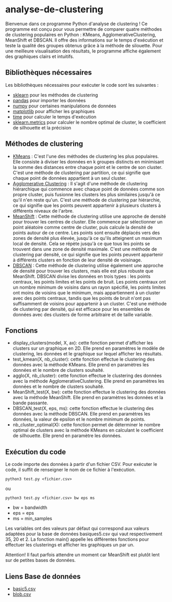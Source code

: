 # analyse-de-clustering
Bienvenue dans ce programme Python d'analyse de clustering ! Ce programme est conçu pour vous permettre de comparer quatre méthodes de clustering populaires en Python : KMeans, AgglomerativeClustering, MeanShift et DBSCAN. Il offre des informations sur le temps d'exécution et teste la qualité des groupes obtenus grâce à la méthode de silouette. Pour une meilleure visualisation des résultats, le programme affiche également des graphiques clairs et intuitifs.

## Bibliothèques nécessaires

Les bibliothèques nécessaires pour exécuter le code sont les suivantes :

* [sklearn](https://scikit-learn.org/stable/) pour les méthodes de clustering
* [pandas](https://pandas.pydata.org/) pour importer les données
* [numpy](https://numpy.org/) pour certaines manipulations de données
* [matplotlib](https://matplotlib.org/) pour afficher les graphiques
* [time](https://docs.python.org/fr/3/library/time.html) pour calculer le temps d'exécution
* [sklearn.metrics](https://scikit-learn.org/stable/modules/model_evaluation.html) pour calculer le nombre optimal de cluster, le coefficient de silhouette et la précision
    
## Méthodes de clustering 
* [KMeans](https://fr.wikipedia.org/wiki/K-moyennes) : C'est l'une des méthodes de clustering les plus populaires. Elle consiste à diviser les données en k groupes distincts en minimisant la somme des distances entre chaque point et le centre de son cluster. C'est une méthode de clustering par partition, ce qui signifie que chaque point de données appartient à un seul cluster.
* [Agglomerative Clustering](https://en.wikipedia.org/wiki/Hierarchical_clustering) : Il s'agit d'une méthode de clustering hiérarchique qui commence avec chaque point de données comme son propre cluster, puis fusionne les clusters les plus similaires jusqu'à ce qu'il n'en reste qu'un. C'est une méthode de clustering par hiérarchie, ce qui signifie que les points peuvent appartenir à plusieurs clusters à différents niveaux de l'arbre.
* [MeanShift](https://en.wikipedia.org/wiki/Mean_shift) : Cette méthode de clustering utilise une approche de densité pour trouver les centres de cluster. Elle commence par sélectionner un point aléatoire comme centre de cluster, puis calcule la densité de points autour de ce centre. Les points sont ensuite déplacés vers des zones de densité plus élevée, jusqu'à ce qu'ils atteignent un maximum local de densité. Cela se répète jusqu'à ce que tous les points se trouvent dans une zone de densité maximale. C'est une méthode de clustering par densité, ce qui signifie que les points peuvent appartenir à différents clusters en fonction de leur densité de voisinage.
* [DBSCAN](https://fr.wikipedia.org/wiki/DBSCAN) : Cette méthode de clustering utilise également une approche de densité pour trouver les clusters, mais elle est plus robuste que MeanShift. DBSCAN divise les données en trois types : les points centraux, les points limites et les points de bruit. Les points centraux ont un nombre minimum de voisins dans un rayon spécifié, les points limites ont moins de voisins que le minimum, mais appartiennent à un cluster avec des points centraux, tandis que les points de bruit n'ont pas suffisamment de voisins pour appartenir à un cluster. C'est une méthode de clustering par densité, qui est efficace pour les ensembles de données avec des clusters de forme arbitraire et de taille variable.



## Fonctions

* display_clusters(model, X, ax): cette fonction permet d'afficher les clusters sur un graphique en 2D. Elle prend en paramètres le modèle de clustering, les données et le graphique sur lequel afficher les résultats.
* test_kmean(X, nb_cluster): cette fonction effectue le clustering des données avec la méthode KMeans. Elle prend en paramètres les données et le nombre de clusters souhaité.
* agglo(X, nb_cluster): cette fonction effectue le clustering des données avec la méthode AgglomerativeClustering. Elle prend en paramètres les données et le nombre de clusters souhaité.
* MeanShift_test(X, bw): cette fonction effectue le clustering des données avec la méthode MeanShift. Elle prend en paramètres les données et la bande passante.
* DBSCAN_test(X, eps, ms): cette fonction effectue le clustering des données avec la méthode DBSCAN. Elle prend en paramètres les données, la valeur de epsilon et le nombre minimum de points.
* nb_cluster_optimal(X): cette fonction permet de déterminer le nombre optimal de clusters avec la méthode KMeans en calculant le coefficient de silhouette. Elle prend en paramètre les données.

## Exécution du code

Le code importe des données à partir d'un fichier CSV. Pour exécuter le code, il suffit de renseigner le nom de ce fichier à l'exécution.

```
python3 test.py <fichier.csv>

```
ou
```
python3 test.py <fichier.csv> bw eps ms

```
* bw  = bandwidth
* eps = eps
* ms  = min_samples

Les variables ont des valeurs par défaut qui correspond aux valeurs adaptées pour la base de données basiques5.csv qui vaut respectivement 35, 20 et 2.
La fonction main() appelle les différentes fonctions pour effectuer les clusterings et afficher les graphiques un par un.

Attention! Il faut parfois attendre un moment car MeanShift est plutôt lent sur de petites bases de données.

## Liens Base de données
* [basic5.csv](https://www.kaggle.com/datasets/joonasyoon/clustering-exercises?select=basic5.csv)
* [blob.csv](https://www.kaggle.com/datasets/joonasyoon/clustering-exercises?resource=download&select=blob.csv)
